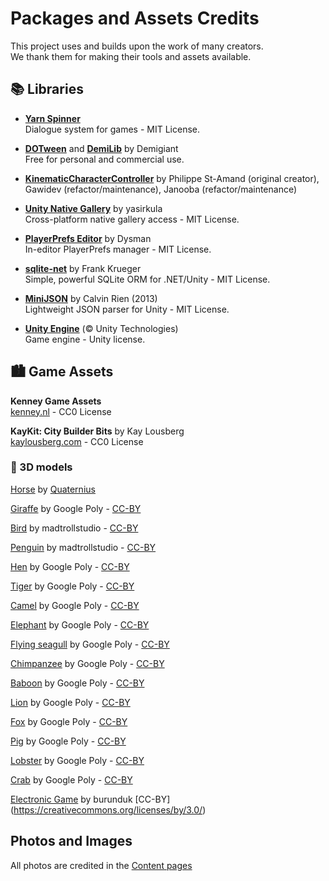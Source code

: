 # Packages and Assets Credits

This project uses and builds upon the work of many creators.  
We thank them for making their tools and assets available.

## 📚 Libraries

- **[Yarn Spinner](https://yarnspinner.dev/)**  
  Dialogue system for games - MIT License.

- **[DOTween](http://dotween.demigiant.com/)** and **[DemiLib](https://demigiant.com/plugins/demilib/)** by Demigiant  
  Free for personal and commercial use.

- **[KinematicCharacterController](https://github.com/Janooba/KinematicCharacterController)** by Philippe St-Amand (original creator), Gawidev (refactor/maintenance), Janooba (refactor/maintenance)

- **[Unity Native Gallery](https://github.com/yasirkula/UnityNativeGallery)** by yasirkula  
  Cross-platform native gallery access - MIT License.

- **[PlayerPrefs Editor](https://github.com/Dysman/bgTools-playerPrefsEditor)** by Dysman  
  In-editor PlayerPrefs manager - MIT License.

- **[sqlite-net](https://github.com/praeclarum/sqlite-net/)** by Frank Krueger  
  Simple, powerful SQLite ORM for .NET/Unity - MIT License.

- **[MiniJSON](https://gist.github.com/darktable/1411710)** by Calvin Rien (2013)  
  Lightweight JSON parser for Unity - MIT License.

- **[Unity Engine](https://unity.com)** (© Unity Technologies)  
  Game engine - Unity license.

## 🏙️ Game Assets

**Kenney Game Assets**  
[kenney.nl](https://www.kenney.nl) - CC0 License

**KayKit: City Builder Bits** by Kay Lousberg  
[kaylousberg.com](https://www.kaylousberg.com) - CC0 License

### 🐾 3D models

[Horse](https://poly.pizza/m/qvTrSG9pZF) by [Quaternius](https://poly.pizza/u/Quaternius)  

[Giraffe](https://poly.pizza/m/0VkNrGSGXOO) by Google Poly - [CC-BY](https://creativecommons.org/licenses/by/3.0/)  

[Bird](https://poly.pizza/m/h5IzAUdltz) by madtrollstudio - [CC-BY](https://creativecommons.org/licenses/by/3.0/)  

[Penguin](https://poly.pizza/m/kvZRSJBz70) by madtrollstudio - [CC-BY](https://creativecommons.org/licenses/by/3.0/)  

[Hen](https://poly.pizza/m/8Unya0rw9tR) by Google Poly - [CC-BY](https://creativecommons.org/licenses/by/3.0/)  

[Tiger](https://poly.pizza/m/5A3w06FXUup) by Google Poly - [CC-BY](https://creativecommons.org/licenses/by/3.0/)  

[Camel](https://poly.pizza/m/7XeLogrxLad) by Google Poly - [CC-BY](https://creativecommons.org/licenses/by/3.0/)  

[Elephant](https://poly.pizza/m/cx0-TiCjDOx) by Google Poly - [CC-BY](https://creativecommons.org/licenses/by/3.0/)  

[Flying seagull](https://poly.pizza/m/6Tpj_vcWP3f) by Google Poly - [CC-BY](https://creativecommons.org/licenses/by/3.0/)  

[Chimpanzee](https://poly.pizza/m/6m3diqGPysx) by Google Poly - [CC-BY](https://creativecommons.org/licenses/by/3.0/)  

[Baboon](https://poly.pizza/m/aeLFKp6X19x) by Google Poly - [CC-BY](https://creativecommons.org/licenses/by/3.0/)  

[Lion](https://poly.pizza/m/3XAJojWxSWz) by Google Poly - [CC-BY](https://creativecommons.org/licenses/by/3.0/)  

[Fox](https://poly.pizza/m/10u8FYPC5Br) by Google Poly - [CC-BY](https://creativecommons.org/licenses/by/3.0/)  

[Pig](https://poly.pizza/m/6XC3XssJIU_) by Google Poly - [CC-BY](https://creativecommons.org/licenses/by/3.0/)  

[Lobster](https://poly.pizza/m/7JIU-w5So3a) by Google Poly - [CC-BY](https://creativecommons.org/licenses/by/3.0/)  

[Crab](https://poly.pizza/m/2DgM36qZW2u) by Google Poly - [CC-BY](https://creativecommons.org/licenses/by/3.0/)  

[Electronic Game](https://poly.pizza/m/QIJoiNqjrk) by burunduk [CC-BY] (https://creativecommons.org/licenses/by/3.0/) 

## Photos and Images
All photos are credited in the [Content pages](../content/index.md)
